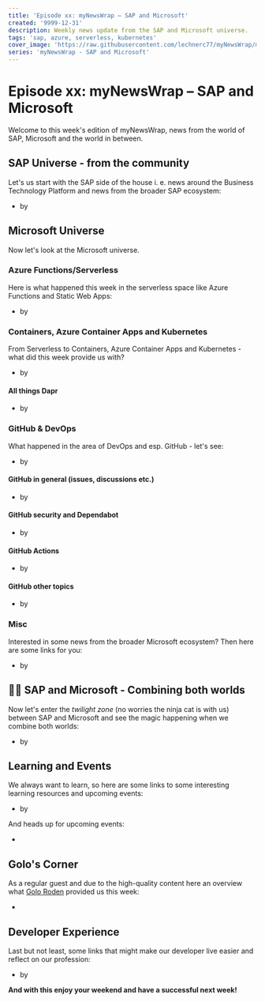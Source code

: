 ```yaml
---
title: 'Episode xx: myNewsWrap – SAP and Microsoft'
created: '9999-12-31'
description: Weekly news update from the SAP and Microsoft universe.
tags: 'sap, azure, serverless, kubernetes'
cover_image: 'https://raw.githubusercontent.com/lechnerc77/myNewsWrap/main/episodes/cover-images/episodexxsmall.png'
series: 'myNewsWrap - SAP and Microsoft'
---
```


# Episode xx: myNewsWrap – SAP and Microsoft

Welcome to this week's edition of myNewsWrap, news from the world of SAP, Microsoft and the world in between.

## SAP Universe - from the community

Let's us start with the SAP side of the house i. e. news around the Business Technology Platform and news from the broader SAP ecosystem:

* []() by

## Microsoft Universe

Now let's look at the Microsoft universe.

### Azure Functions/Serverless

Here is what happened this week in the serverless space like Azure Functions and Static Web Apps:

* []() by

### Containers, Azure Container Apps and Kubernetes

From Serverless to Containers, Azure Container Apps and Kubernetes - what did this week provide us with?

* []() by

#### All things Dapr

* []() by

### GitHub & DevOps

What happened in the area of DevOps and esp. GitHub - let's see:

* []() by

#### GitHub in general (issues, discussions etc.)

* []() by

#### GitHub security and Dependabot

* []() by

#### GitHub Actions

* []() by

#### GitHub other topics

* []() by

### Misc

Interested in some news from the broader Microsoft ecosystem? Then here are some links for you:

* []() by

## 🐱‍👤 SAP and Microsoft - Combining both worlds

Now let's enter the *twilight zone* (no worries the ninja cat is with us) between SAP and Microsoft and see the magic happening when we combine both worlds:

* []() by

## Learning and Events

We always want to learn, so here are some links to some interesting learning resources and upcoming events:

* []() by

And heads up for upcoming events:

* []()

## Golo's Corner

As a regular guest and due to the high-quality content here an overview what [Golo Roden](https://twitter.com/goloroden) provided us this week:

* []()

## Developer Experience

Last but not least, some links that might make our developer live easier and reflect on our profession:

* []() by

**And with this enjoy your weekend and have a successful next week!**
